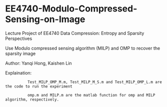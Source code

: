 # EE4740-Modulo-Compressed-Sensing-on-Image
Lecture Project of EE4740 Data Compression: Entropy and Sparsity Perspectives

Use Modulo compressed sensing algorithm (MILP) and OMP to recover the sparsity image

Author: Yanqi Hong, Kaishen Lin


Explaination: 

              Test_MILP_OMP_M.m, Test_MILP_M_S.m and Test_MILP_OMP_L.m are the code to run the experiment
             
              omp.m and MILP.m are the matlab function for omp and MILP algorithm, respectively.
